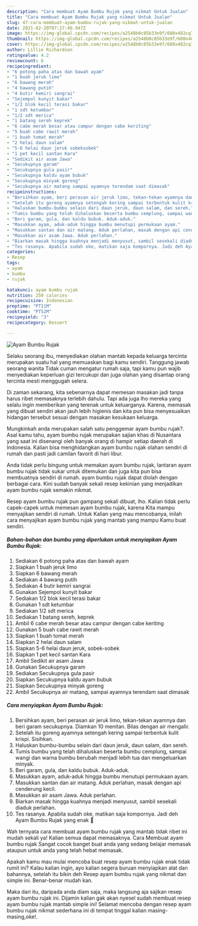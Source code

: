 ```yaml
---
description: "Cara membuat Ayam Bumbu Rujak yang nikmat Untuk Jualan"
title: "Cara membuat Ayam Bumbu Rujak yang nikmat Untuk Jualan"
slug: 47-cara-membuat-ayam-bumbu-rujak-yang-nikmat-untuk-jualan
date: 2021-02-20T07:27:49.947Z
image: https://img-global.cpcdn.com/recipes/a2548b0c85b33e9f/680x482cq70/ayam-bumbu-rujak-foto-resep-utama.jpg
thumbnail: https://img-global.cpcdn.com/recipes/a2548b0c85b33e9f/680x482cq70/ayam-bumbu-rujak-foto-resep-utama.jpg
cover: https://img-global.cpcdn.com/recipes/a2548b0c85b33e9f/680x482cq70/ayam-bumbu-rujak-foto-resep-utama.jpg
author: Lillie Richardson
ratingvalue: 4.2
reviewcount: 6
recipeingredient:
- "6 potong paha atas dan bawah ayam"
- "1 buah jeruk limo"
- "6 bawang merah"
- "4 bawang putih"
- "4 butir kemiri sangrai"
- "Sejempol kunyit bakar"
- "1/2 blok kecil terasi bakar"
- "1 sdt ketumbar"
- "1/2 sdt merica"
- "1 batang sereh keprek"
- "6 cabe merah besar atau campur dengan cabe keriting"
- "5 buah cabe rawit merah"
- "1 buah tomat merah"
- "2 helai daun salam"
- "5-6 helai daun jeruk sobeksobek"
- "1 pet kecil santan Kara"
- "Sedikit air asam Jawa"
- "Secukupnya garam"
- "Secukupnya gula pasir"
- "Secukupnya kaldu ayam bubuk"
- "Secukupnya minyak goreng"
- "Secukupnya air matang sampai ayamnya terendam saat dimasak"
recipeinstructions:
- "Bersihkan ayam, beri perasan air jeruk limo, tekan-tekan ayamnya dan beri garam secukupnya. Diamkan 10 menitan. Bilas dengan air mengalir."
- "Setelah itu goreng ayamnya setengah kering sampai terbentuk kulit krispi. Sisihkan."
- "Haluskan bumbu-bumbu selain dari daun jeruk, daun salam, dan sereh."
- "Tumis bumbu yang telah dihaluskan beserta bumbu cemplung, sampai wangi dan warna bumbu berubah menjadi lebih tua dan mengeluarkan minyak."
- "Beri garam, gula, dan kaldu bubuk. Aduk-aduk."
- "Masukkan ayam, aduk-aduk hingga bumbu menutupi permukaan ayam."
- "Masukkan santan dan air matang. Aduk perlahan, masak dengan api cenderung kecil."
- "Masukkan air asam Jawa. Aduk perlahan."
- "Biarkan masak hingga kuahnya menjadi menyusut, sambil sesekali diaduk perlahan."
- "Tes rasanya. Apabila sudah oke, matikan saja kompornya. Jadi deh Ayam Bumbu Rujak yang enak 🤤"
categories:
- Resep
tags:
- ayam
- bumbu
- rujak

katakunci: ayam bumbu rujak 
nutrition: 259 calories
recipecuisine: Indonesian
preptime: "PT11M"
cooktime: "PT52M"
recipeyield: "3"
recipecategory: Dessert

---
```



![Ayam Bumbu Rujak](https://img-global.cpcdn.com/recipes/a2548b0c85b33e9f/680x482cq70/ayam-bumbu-rujak-foto-resep-utama.jpg)

Selaku seorang ibu, menyediakan olahan mantab kepada keluarga tercinta merupakan suatu hal yang memuaskan bagi kamu sendiri. Tanggung jawab seorang  wanita Tidak cuman mengatur rumah saja, tapi kamu pun wajib menyediakan keperluan gizi tercukupi dan juga olahan yang disantap orang tercinta mesti menggugah selera.

Di zaman  sekarang, kita sebenarnya dapat memesan masakan jadi tanpa harus ribet memasaknya terlebih dahulu. Tapi ada juga lho mereka yang selalu ingin memberikan yang terenak untuk keluarganya. Karena, memasak yang dibuat sendiri akan jauh lebih higienis dan kita pun bisa menyesuaikan hidangan tersebut sesuai dengan masakan kesukaan keluarga. 



Mungkinkah anda merupakan salah satu penggemar ayam bumbu rujak?. Asal kamu tahu, ayam bumbu rujak merupakan sajian khas di Nusantara yang saat ini disenangi oleh banyak orang di hampir setiap daerah di Indonesia. Kalian bisa menghidangkan ayam bumbu rujak olahan sendiri di rumah dan pasti jadi camilan favorit di hari libur.

Anda tidak perlu bingung untuk memakan ayam bumbu rujak, lantaran ayam bumbu rujak tidak sukar untuk ditemukan dan juga kita pun bisa membuatnya sendiri di rumah. ayam bumbu rujak dapat diolah dengan berbagai cara. Kini sudah banyak sekali resep kekinian yang menjadikan ayam bumbu rujak semakin nikmat.

Resep ayam bumbu rujak pun gampang sekali dibuat, lho. Kalian tidak perlu capek-capek untuk memesan ayam bumbu rujak, karena Kita mampu menyajikan sendiri di rumah. Untuk Kalian yang mau mencobanya, inilah cara menyajikan ayam bumbu rujak yang mantab yang mampu Kamu buat sendiri.

<!--inarticleads1-->

##### Bahan-bahan dan bumbu yang diperlukan untuk menyiapkan Ayam Bumbu Rujak:

1. Sediakan 6 potong paha atas dan bawah ayam
1. Siapkan 1 buah jeruk limo
1. Siapkan 6 bawang merah
1. Sediakan 4 bawang putih
1. Sediakan 4 butir kemiri sangrai
1. Gunakan Sejempol kunyit bakar
1. Sediakan 1/2 blok kecil terasi bakar
1. Gunakan 1 sdt ketumbar
1. Sediakan 1/2 sdt merica
1. Sediakan 1 batang sereh, keprek
1. Ambil 6 cabe merah besar atau campur dengan cabe keriting
1. Gunakan 5 buah cabe rawit merah
1. Siapkan 1 buah tomat merah
1. Siapkan 2 helai daun salam
1. Siapkan 5-6 helai daun jeruk, sobek-sobek
1. Siapkan 1 pet kecil santan Kara
1. Ambil Sedikit air asam Jawa
1. Gunakan Secukupnya garam
1. Sediakan Secukupnya gula pasir
1. Siapkan Secukupnya kaldu ayam bubuk
1. Siapkan Secukupnya minyak goreng
1. Ambil Secukupnya air matang, sampai ayamnya terendam saat dimasak




<!--inarticleads2-->

##### Cara menyiapkan Ayam Bumbu Rujak:

1. Bersihkan ayam, beri perasan air jeruk limo, tekan-tekan ayamnya dan beri garam secukupnya. Diamkan 10 menitan. Bilas dengan air mengalir.
1. Setelah itu goreng ayamnya setengah kering sampai terbentuk kulit krispi. Sisihkan.
1. Haluskan bumbu-bumbu selain dari daun jeruk, daun salam, dan sereh.
1. Tumis bumbu yang telah dihaluskan beserta bumbu cemplung, sampai wangi dan warna bumbu berubah menjadi lebih tua dan mengeluarkan minyak.
1. Beri garam, gula, dan kaldu bubuk. Aduk-aduk.
1. Masukkan ayam, aduk-aduk hingga bumbu menutupi permukaan ayam.
1. Masukkan santan dan air matang. Aduk perlahan, masak dengan api cenderung kecil.
1. Masukkan air asam Jawa. Aduk perlahan.
1. Biarkan masak hingga kuahnya menjadi menyusut, sambil sesekali diaduk perlahan.
1. Tes rasanya. Apabila sudah oke, matikan saja kompornya. Jadi deh Ayam Bumbu Rujak yang enak 🤤




Wah ternyata cara membuat ayam bumbu rujak yang mantab tidak ribet ini mudah sekali ya! Kalian semua dapat memasaknya. Cara Membuat ayam bumbu rujak Sangat cocok banget buat anda yang sedang belajar memasak ataupun untuk anda yang telah hebat memasak.

Apakah kamu mau mulai mencoba buat resep ayam bumbu rujak enak tidak rumit ini? Kalau kalian ingin, ayo kalian segera buruan menyiapkan alat dan bahannya, setelah itu bikin deh Resep ayam bumbu rujak yang nikmat dan simple ini. Benar-benar mudah kan. 

Maka dari itu, daripada anda diam saja, maka langsung aja sajikan resep ayam bumbu rujak ini. Dijamin kalian gak akan nyesel sudah membuat resep ayam bumbu rujak mantab simple ini! Selamat mencoba dengan resep ayam bumbu rujak nikmat sederhana ini di tempat tinggal kalian masing-masing,oke!.

